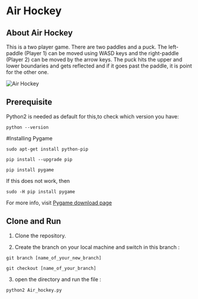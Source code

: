 # Air Hockey

## About Air Hockey
This is a two player game. There are two paddles and a puck. The left-paddle (Player 1) can be moved using WASD keys and the right-paddle (Player 2) can be moved by the arrow keys. The puck hits the upper and lower boundaries and gets reflected and if it goes past the paddle, it is point for the other one.

![Air Hockey](https://s02.justpaste.it/files/justpaste/d371/a13862095/file1.png)

## Prerequisite

Python2 is needed as default for this,to check which version you have:   
```
python --version
```
#Installing Pygame

```
sudo apt-get install python-pip
```
```
pip install --upgrade pip
```
```
pip install pygame
```
If this does not work, then
```
sudo -H pip install pygame
```

For more info, visit [Pygame download page](http://www.pygame.org/download.shtml)

## Clone and Run
1. Clone the repository.

2. Create the branch on your local machine and switch in this branch :
```
git branch [name_of_your_new_branch]
```
```
git checkout [name_of_your_branch]
```
3. open the directory and run the file :
```
python2 Air_hockey.py
```

